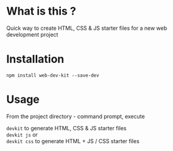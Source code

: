 # What is this ?

Quick way to create HTML, CSS & JS starter files for a new web development project

# Installation

`npm install web-dev-kit --save-dev`

# Usage

From the project directory - command prompt, execute

`devkit` to generate HTML, CSS & JS starter files  
`devkit js` or  
`devkit css` to generate HTML + JS / CSS starter files
